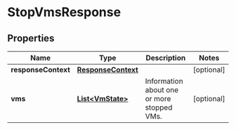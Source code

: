 

# StopVmsResponse


## Properties

| Name | Type | Description | Notes |
|------------ | ------------- | ------------- | -------------|
|**responseContext** | [**ResponseContext**](ResponseContext.md) |  |  [optional] |
|**vms** | [**List&lt;VmState&gt;**](VmState.md) | Information about one or more stopped VMs. |  [optional] |



